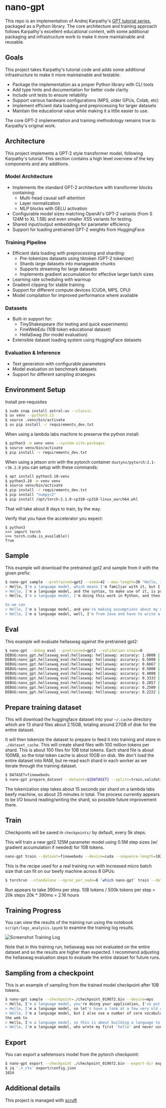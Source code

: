 # nano-gpt

This repo is an implementation of Andrej Karpathy's [GPT tutorial series](https://www.youtube.com/playlist?list=PLAqhIrjkxbuWI23v9cThsA9GvCAUhRvKZ), packaged as a Python library. The core architecture and training approach follows Karpathy's excellent educational content, with some additional packaging and infrastructure work to make it more maintainable and reusable.

## Goals

This project takes Karpathy's tutorial code and adds some additional infrastructure to make it more maintainable and testable:

- Package the implementation as a proper Python library with CLI tools
- Add type hints and documentation for better code clarity
- Include unit tests to ensure reliability
- Support various hardware configurations (MPS, older GPUs, Colab, etc)
- Implement efficient data loading and preprocessing for larger datasets
- Maintain the educational value while making it a little easier to use.

The core GPT-2 implementation and training methodology remains true to Karpathy's original work.

## Architecture

This project implements a GPT-2 style transformer model, following Karpathy's tutorial. This
section contains a high level overview of the key components and any additions.

### Model Architecture
- Implements the standard GPT-2 architecture with transformer blocks containing:
  - Multi-head causal self-attention
  - Layer normalization
  - MLP blocks with GELU activation
- Configurable model sizes matching OpenAI's GPT-2 variants (from S 124M to XL 1.5B) and even smaller XSS variants for testing.
- Shared input/output embeddings for parameter efficiency
- Support for loading pretrained GPT-2 weights from HuggingFace

### Training Pipeline
- Efficient data loading with preprocessing and sharding:
  - Pre-tokenizes datasets using tiktoken (GPT-2 tokenizer)
  - Shards large datasets into manageable chunks
  - Supports streaming for large datasets
  - Implements gradient accumulation for effective larger batch sizes
- Learning rate scheduling with warmup
- Gradient clipping for stable training
- Support for different compute devices (CUDA, MPS, CPU)
- Model compilation for improved performance where available

### Datasets
- Built-in support for:
  - TinyShakespeare (for testing and quick experiments)
  - FineWebEdu (10B token educational dataset)
  - HellaSwag (for model evaluation)
- Extensible dataset loading system using HuggingFace datasets

### Evaluation & Inference
- Text generation with configurable parameters
- Model evaluation on benchmark datasets
- Support for different sampling strategies


## Environment Setup

Install pre-requisites

```bash
$ sudo snap install astral-uv --classic
$ uv venv --python3.13
$ source .venv/bin/activate
$ uv pip install -r requirements_dev.txt
```

When using a lambda labs machine to preserve the python install:

```bash
$ python3 -m venv venv --system-site-packages
$ source venv/bin/activate
$ pip install -r requirements_dev.txt
```

When using a jetson orin with the pytorch container `dustynv/pytorch:2.1-r36.2.0`
you can setup with these commands:

```bash
$ apt install python3.10-venv
$ python3.10 -m venv venv
$ source venv/bin/activate
$ pip install -r requirements_dev.txt
$ pip install "numpy<2"
$ pip install /opt/torch-2.1.0-cp310-cp310-linux_aarch64.whl
```
That will take about 8 days to train, by the way.


Verify that you have the accelerator you expect:
```
$ python3
>>> import torch
>>> torch.cuda.is_available()
True
```

## Sample

This example will download the pretrained gpt2 and sample from it with the given prefix:

```bash
$ nano-gpt sample --pretrained=gpt2 --seed=42 --max-length=30 "Hello, I'm a language model,"
> Hello, I'm a language model, which means I'm familiar with it, but I'm not fluent in that. Well, with that said,
> Hello, I'm a language model, and the syntax, to make use of it, is pretty good. So why do you have that and not
> Hello, I'm a language model, I'm doing this work in Python, and then I'm writing code for Haskell.

So we can
> Hello, I'm a language model, and you're making assumptions about my use of them. I'm not a natural language learner. I'm
> Hello, I'm a language model, well, I'm from Java and have to write a programming language for it. I have my own vocabulary because
```

## Eval

This example will evaluate hellaswag against the pretrained gpt2:

```bash
$ nano-gpt --debug eval --pretrained=gpt2 --validation-steps=0
DEBUG:nano_gpt.hellaswag_eval:hellaswag: hellaswag: accuracy: 1.0000 | total: 1 | correct: 1
DEBUG:nano_gpt.hellaswag_eval:hellaswag: hellaswag: accuracy: 0.5000 | total: 2 | correct: 1
DEBUG:nano_gpt.hellaswag_eval:hellaswag: hellaswag: accuracy: 0.6667 | total: 3 | correct: 2
DEBUG:nano_gpt.hellaswag_eval:hellaswag: hellaswag: accuracy: 0.5000 | total: 4 | correct: 2
DEBUG:nano_gpt.hellaswag_eval:hellaswag: hellaswag: accuracy: 0.4000 | total: 5 | correct: 2
DEBUG:nano_gpt.hellaswag_eval:hellaswag: hellaswag: accuracy: 0.3333 | total: 6 | correct: 2
DEBUG:nano_gpt.hellaswag_eval:hellaswag: hellaswag: accuracy: 0.2857 | total: 7 | correct: 2
DEBUG:nano_gpt.hellaswag_eval:hellaswag: hellaswag: accuracy: 0.2500 | total: 8 | correct: 2
DEBUG:nano_gpt.hellaswag_eval:hellaswag: hellaswag: accuracy: 0.2222 | total: 9 | correct: 2
```

## Prepare training dataset

This will download the huggingface dataset into your `~/.cache` directory
which are 13 shard files about 2.15GB, totaling around 27GB of disk for the
entire dataset.

It will then tokenize the dataset to prepare to feed it into training and
store in `./dataset_cache`. This will create shard files with 100 million tokens
per shard. This is about 100 files for 10B total tokens. Each shard file is
about 100MB, so the total token cache is about 10GB on disk. We
don't load the entire dataset into RAM, but re-read each shard in each worker
as we iterate through the training dataset.

```bash
$ DATASET=finewebedu
$ nano-gpt prepare_dataset --dataset=${DATASET} --splits=train,validation
```

The tokenization step takes about 15 seconds per shard on a lambda labs beefy
machine, so about 25 minutes in total. The process currently appears to be I/O
bound reading/writing the shard, so possible future improvement there.


## Train

Checkpoints will be saved in `checkpoints/` by default, every 5k steps.

This will train a new gpt2 125M parameter model using 0.5M step sizes
(w/ gradient accumulation if needed) for 10B tokens.

```bash
nano-gpt train --dataset=finewebedu --device=cuda --sequence-length=1024 --micro-batch-size=16
```

This is the recipe used for a real training run with increased micro batch size
that can fit on our beefy machine across 8 GPUs:

```bash
$ torchrun --standalone --nproc_per_node=8 `which nano-gpt` train --dataset=${DATASET} --micro-batch-size=32 --hellaswag_samples=250
```

Run appears to take 390ms per step.
10B tokens / 500k tokens per step = 20k steps
20k * 390ms = 2.16 hours

## Training Progress

You can view the results of the training run using the notebook
`script/logs_analysis.ipynb` to examine the training log results.

![Screenshot Training Log](artifacts/train-log.png)

Note that in this training run, hellaswag was not evaluated on the entire dataset
and so the results are higher than expected. I recommend adjusting the hellaswag
evaluation steps to evaluate the entire dataset for future runs.

## Sampling from a checkpoint

This is an example of sampling from the trained model checkpoint after 10B tokens.

```bash
$ nano-gpt sample --checkpoint=./checkpoint_019072.bin --device=mps        
> Hello, I'm a language model, you're doing your application, I've put your main program and you want to model. Here are some things
> Hello, I'm a language model, so let's have a look at a few very old and popular dialects with some basic information about some of
> Hello, I'm a language model, but I also use a number of core vocabulary from the Python language and some data structures from
the web to
> Hello, I'm a language model, so this is about building a language to help my students to express themselves in all possible situations when they are in
> Hello, I'm a language model, who wrote my first 'hello' and never used it, but my first 'hello' can't be in
```
## Export

You can export a safetensors model from the pytorch checkpoint:

```bash
$ nano-gpt export --checkpoint ./checkpoint_019072.bin --export-dir export --device=cpu
$ jq '.n_ctx' export/config.json 
1024
```

## Additional details

This project is managed with [scruft](https://github.com/allenporter/scruft)

